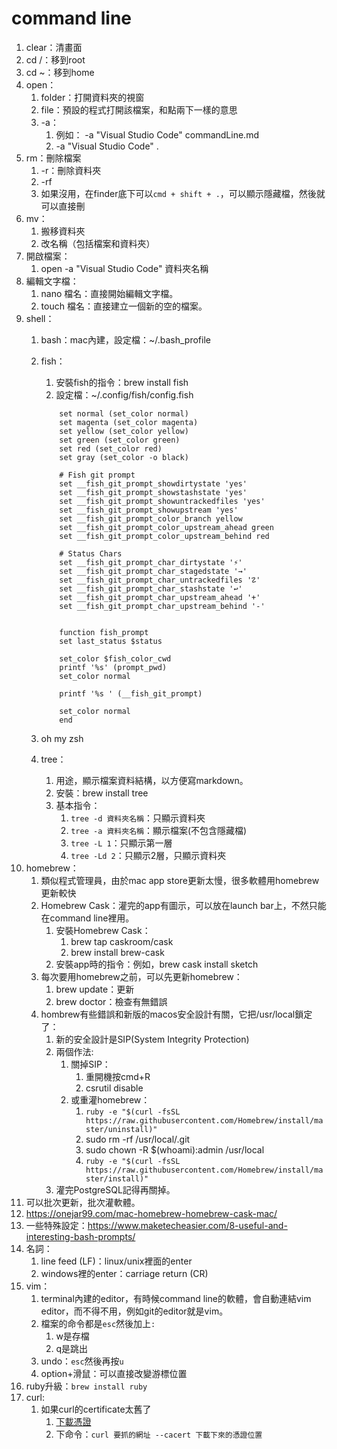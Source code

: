 # command line

1. clear：清畫面
2. cd /：移到root
3. cd ~：移到home
4. open：
   1. folder：打開資料夾的視窗
   2. file：預設的程式打開該檔案，和點兩下一樣的意思
   3. -a：
      1. 例如： -a "Visual Studio Code" commandLine.md
      2. -a "Visual Studio Code" . 
5. rm：刪除檔案
   1. -r：刪除資料夾
   2. -rf
   3. 如果沒用，在finder底下可以`cmd + shift + .`，可以顯示隱藏檔，然後就可以直接刪
6. mv：
   1. 搬移資料夾
   2. 改名稱（包括檔案和資料夾）
7. 開啟檔案：
   1. open -a "Visual Studio Code" 資料夾名稱
8. 編輯文字檔：
   1. nano 檔名：直接開始編輯文字檔。
   2. touch 檔名：直接建立一個新的空的檔案。
9. shell：
   1. bash：mac內建，設定檔：~/.bash_profile
   2. fish：
      1. 安裝fish的指令：brew install fish
      2. 設定檔：~/.config/fish/config.fish

        ```fish
            set normal (set_color normal)
            set magenta (set_color magenta)
            set yellow (set_color yellow)
            set green (set_color green)
            set red (set_color red)
            set gray (set_color -o black)

            # Fish git prompt
            set __fish_git_prompt_showdirtystate 'yes'
            set __fish_git_prompt_showstashstate 'yes'
            set __fish_git_prompt_showuntrackedfiles 'yes'
            set __fish_git_prompt_showupstream 'yes'
            set __fish_git_prompt_color_branch yellow
            set __fish_git_prompt_color_upstream_ahead green
            set __fish_git_prompt_color_upstream_behind red

            # Status Chars
            set __fish_git_prompt_char_dirtystate '⚡'
            set __fish_git_prompt_char_stagedstate '→'
            set __fish_git_prompt_char_untrackedfiles '☡'
            set __fish_git_prompt_char_stashstate '↩'
            set __fish_git_prompt_char_upstream_ahead '+'
            set __fish_git_prompt_char_upstream_behind '-'


            function fish_prompt
            set last_status $status

            set_color $fish_color_cwd
            printf '%s' (prompt_pwd)
            set_color normal

            printf '%s ' (__fish_git_prompt)

            set_color normal
            end
        ```

   3. oh my zsh
   4. tree：
      1. 用途，顯示檔案資料結構，以方便寫markdown。
      2. 安裝：brew install tree
      3. 基本指令：
         1. `tree -d 資料夾名稱`：只顯示資料夾
         2. `tree -a 資料夾名稱`：顯示檔案(不包含隱藏檔)
         3. `tree -L 1`：只顯示第一層
         4. `tree -Ld 2`：只顯示2層，只顯示資料夾
10. homebrew：
    1. 類似程式管理員，由於mac app store更新太慢，很多軟體用homebrew更新較快
    2. Homebrew Cask：灌完的app有圖示，可以放在launch bar上，不然只能在command line裡用。
       1. 安裝Homebrew Cask：
           1. brew tap caskroom/cask
           2. brew install brew-cask
       2. 安裝app時的指令：例如，brew cask install sketch
    3. 每次要用homebrew之前，可以先更新homebrew：
       1. brew update：更新
       2. brew doctor：檢查有無錯誤
    4. hombrew有些錯誤和新版的macos安全設計有關，它把/usr/local鎖定了：
       1. 新的安全設計是SIP(System Integrity Protection)
       2. 兩個作法:
           1. 關掉SIP：
               1. 重開機按cmd+R
               2. csrutil disable
           2. 或重灌homebrew：
               1. `ruby -e "$(curl -fsSL https://raw.githubusercontent.com/Homebrew/install/master/uninstall)"`
               2. sudo rm -rf /usr/local/.git
               3. sudo chown -R $(whoami):admin /usr/local
               4. `ruby -e "$(curl -fsSL https://raw.githubusercontent.com/Homebrew/install/master/install)"`
       3. 灌完PostgreSQL記得再關掉。
11. 可以批次更新，批次灌軟體。
12. <https://onejar99.com/mac-homebrew-homebrew-cask-mac/>
13. 一些特殊設定：<https://www.maketecheasier.com/8-useful-and-interesting-bash-prompts/>
14. 名詞：
    1. line feed (LF)：linux/unix裡面的enter
    2. windows裡的enter：carriage return (CR)
15. vim：
    1. terminal內建的editor，有時候command line的軟體，會自動連結vim editor，而不得不用，例如git的editor就是vim。
    2. 檔案的命令都是`esc`然後加上`:`
        1. w是存檔
        2. q是跳出
    3. undo：`esc`然後再按`u`
    4. option+滑鼠：可以直接改變游標位置
16. ruby升級：`brew install ruby`
17. curl:
    1. 如果curl的certificate太舊了
       1. [下載憑證](https://curl.se/ca/cacert.pem)
       2. 下命令：`curl 要抓的網址 --cacert 下載下來的憑證位置`
